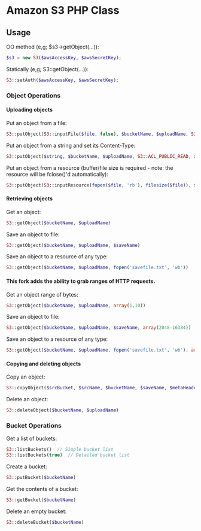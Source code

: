 # Amazon S3 PHP Class


## Usage

OO method (e,g; $s3->getObject(...)):

```php
$s3 = new S3($awsAccessKey, $awsSecretKey);
```

Statically (e,g; S3::getObject(...)):

```php
S3::setAuth($awsAccessKey, $awsSecretKey);
```

### Object Operations

#### Uploading objects

Put an object from a file:

```php
S3::putObject(S3::inputFile($file, false), $bucketName, $uploadName, S3::ACL_PUBLIC_READ)
```

Put an object from a string and set its Content-Type:

```php
S3::putObject($string, $bucketName, $uploadName, S3::ACL_PUBLIC_READ, array(), array('Content-Type' => 'text/plain'))
```

Put an object from a resource (buffer/file size is required - note: the resource will be fclose()'d automatically):

```php
S3::putObject(S3::inputResource(fopen($file, 'rb'), filesize($file)), $bucketName, $uploadName, S3::ACL_PUBLIC_READ)
```

#### Retrieving objects

Get an object:

```php
S3::getObject($bucketName, $uploadName)
```

Save an object to file:

```php
S3::getObject($bucketName, $uploadName, $saveName)
```

Save an object to a resource of any type:

```php
S3::getObject($bucketName, $uploadName, fopen('savefile.txt', 'wb'))
```
#### This fork adds the ability to grab ranges of HTTP requests.
Get an object range of bytes:

```php
S3::getObject($bucketName, $uploadName, array(1,10))
```

Save an object to file:

```php
S3::getObject($bucketName, $uploadName, $saveName, array(2048-16384))
```

Save an object to a resource of any type:

```php
S3::getObject($bucketName, $uploadName, fopen('savefile.txt', 'wb'), array(1,100))
```

#### Copying and deleting objects

Copy an object:

```php
S3::copyObject($srcBucket, $srcName, $bucketName, $saveName, $metaHeaders = array(), $requestHeaders = array())
```

Delete an object:

```php
S3::deleteObject($bucketName, $uploadName)
```

### Bucket Operations

Get a list of buckets:

```php
S3::listBuckets()  // Simple bucket list
S3::listBuckets(true)  // Detailed bucket list
```

Create a bucket:

```php
S3::putBucket($bucketName)
```

Get the contents of a bucket:

```php
S3::getBucket($bucketName)
```

Delete an empty bucket:

```php
S3::deleteBucket($bucketName)
```

